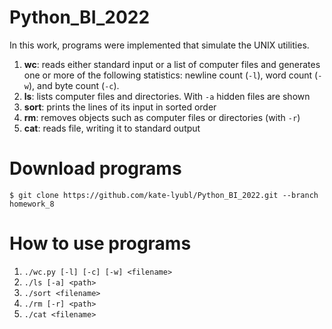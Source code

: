 # Python_BI_2022

In this work, programs were implemented that simulate the UNIX utilities. 

1. __wc__: reads either standard input or a list of computer files and generates one or more of the following statistics: newline count (`-l`), word count (`-w`), and byte count (`-c`).
2. __ls__: lists computer files and directories. With `-a` hidden files are shown
3. __sort__: prints the lines of its input in sorted order
4. __rm__: removes objects such as computer files or directories (with `-r`)
5. __cat__: reads file, writing it to standard output

# Download programs
`$ git clone https://github.com/kate-lyubl/Python_BI_2022.git --branch homework_8`

# How to use programs
1. `./wc.py [-l] [-c] [-w] <filename>`
2. `./ls [-a] <path>`
3. `./sort <filename>`
4. `./rm [-r] <path>`
5. `./cat <filename>`


